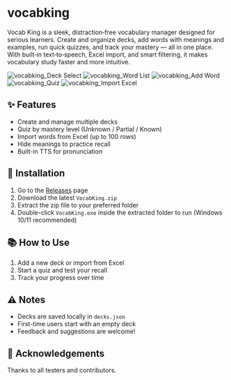 # vocabking
Vocab King is a sleek, distraction‑free vocabulary manager designed for serious learners. Create and organize decks, add words with meanings and examples, run quick quizzes, and track your mastery — all in one place. With built‑in text‑to‑speech, Excel import, and smart filtering, it makes vocabulary study faster and more intuitive.


![vocabking_Deck Select](https://github.com/user-attachments/assets/eabebb17-920b-48b8-8b5d-16efdca0bfe7)
![vocabking_Word List](https://github.com/user-attachments/assets/d86cbaa1-3a3d-4798-9650-2f0952ad5f84)
![vocabking_Add Word](https://github.com/user-attachments/assets/17f47134-6a9f-4bed-9e00-0ccc8141fff8)
![vocabking_Quiz](https://github.com/user-attachments/assets/b9240cc5-3894-45d0-aed8-035019392f13)
![vocabking_Import Excel](https://github.com/user-attachments/assets/d6f6b8fc-1302-4777-a478-84dc230e80eb)

## ✨ Features
- Create and manage multiple decks
- Quiz by mastery level (Unknown / Partial / Known)
- Import words from Excel (up to 100 rows)
- Hide meanings to practice recall
- Built-in TTS for pronunciation

## 🚀 Installation
1. Go to the [Releases](https://github.com/CrispyShin/vocabking/releases/tag/v1.0.0) page
2. Download the latest `VocabKing.zip`
3. Extract the zip file to your preferred folder
4. Double-click `VocabKing.exe` inside the extracted folder to run (Windows 10/11 recommended)

## 📚 How to Use
1. Add a new deck or import from Excel
2. Start a quiz and test your recall
3. Track your progress over time

## ⚠️ Notes
- Decks are saved locally in `decks.json`
- First-time users start with an empty deck
- Feedback and suggestions are welcome!

## 🙌 Acknowledgements
Thanks to all testers and contributors.
